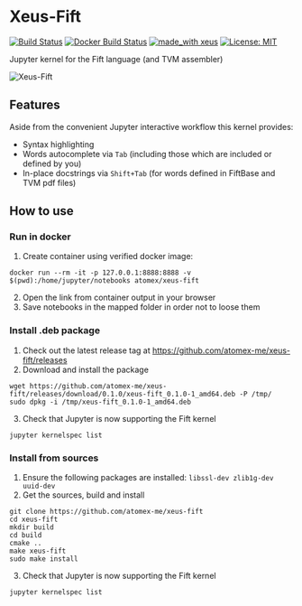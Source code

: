 # Xeus-Fift
[![Build Status](https://travis-ci.org/atomex-me/xeus-fift.svg?branch=master)](https://travis-ci.org/atomex-me/xeus-fift)
[![Docker Build Status](https://img.shields.io/docker/cloud/build/atomex/xeus-fift)](https://hub.docker.com/r/atomex/xeus-fift)
[![made_with xeus](https://img.shields.io/badge/made_with-xeus-yellowgreen.svg)](https://github.com/QuantStack/xeus)
[![License: MIT](https://img.shields.io/badge/License-MIT-yellow.svg)](https://opensource.org/licenses/MIT)

Jupyter kernel for the Fift language (and TVM assembler)

![Xeus-Fift](https://i.imgur.com/0UtNcmL.gif)

## Features
Aside from the convenient Jupyter interactive workflow this kernel provides:

* Syntax highlighting
* Words autocomplete via `Tab` (including those which are included or defined by you)
* In-place docstrings via `Shift+Tab` (for words defined in FiftBase and TVM pdf files)

## How to use

### Run in docker
1. Create container using verified docker image:
```
docker run --rm -it -p 127.0.0.1:8888:8888 -v $(pwd):/home/jupyter/notebooks atomex/xeus-fift
```
2. Open the link from container output in your browser
3. Save notebooks in the mapped folder in order not to loose them

### Install .deb package
1. Check out the latest release tag at https://github.com/atomex-me/xeus-fift/releases
2. Download and install the package
```
wget https://github.com/atomex-me/xeus-fift/releases/download/0.1.0/xeus-fift_0.1.0-1_amd64.deb -P /tmp/
sudo dpkg -i /tmp/xeus-fift_0.1.0-1_amd64.deb
```
3. Check that Jupyter is now supporting the Fift kernel
```
jupyter kernelspec list
```

### Install from sources
1. Ensure the following packages are installed: `libssl-dev zlib1g-dev uuid-dev`
2. Get the sources, build and install
```
git clone https://github.com/atomex-me/xeus-fift
cd xeus-fift
mkdir build
cd build
cmake ..
make xeus-fift
sudo make install
```
3. Check that Jupyter is now supporting the Fift kernel
```
jupyter kernelspec list
```
